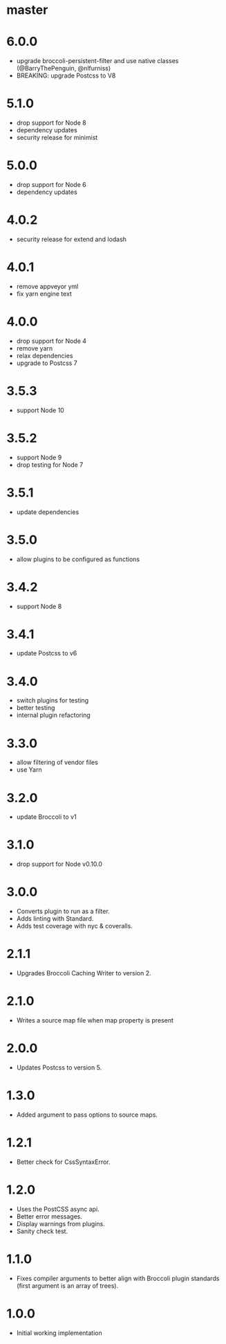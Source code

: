 # master

# 6.0.0

* upgrade broccoli-persistent-filter and use native classes (@BarryThePenguin, @nlfurniss)
* BREAKING: upgrade Postcss to V8

# 5.1.0

* drop support for Node 8
* dependency updates
* security release for minimist

# 5.0.0

* drop support for Node 6
* dependency updates

# 4.0.2

* security release for extend and lodash

# 4.0.1

* remove appveyor yml
* fix yarn engine text

# 4.0.0

* drop support for Node 4
* remove yarn
* relax dependencies
* upgrade to Postcss 7

# 3.5.3

* support Node 10

# 3.5.2

* support Node 9
* drop testing for Node 7

# 3.5.1

* update dependencies

# 3.5.0

* allow plugins to be configured as functions

# 3.4.2

* support Node 8

# 3.4.1

* update Postcss to v6

# 3.4.0

* switch plugins for testing
* better testing
* internal plugin refactoring

# 3.3.0

* allow filtering of vendor files
* use Yarn

# 3.2.0

* update Broccoli to v1

# 3.1.0

* drop support for Node v0.10.0

# 3.0.0

* Converts plugin to run as a filter.
* Adds linting with Standard.
* Adds test coverage with nyc & coveralls.

# 2.1.1

* Upgrades Broccoli Caching Writer to version 2.

# 2.1.0

* Writes a source map file when map property is present

# 2.0.0

* Updates Postcss to version 5.

# 1.3.0

* Added argument to pass options to source maps.

# 1.2.1

* Better check for CssSyntaxError.

# 1.2.0

* Uses the PostCSS async api.
* Better error messages.
* Display warnings from plugins.
* Sanity check test.

# 1.1.0

* Fixes compiler arguments to better align with Broccoli plugin standards (first argument is an array of trees).

# 1.0.0

* Initial working implementation
